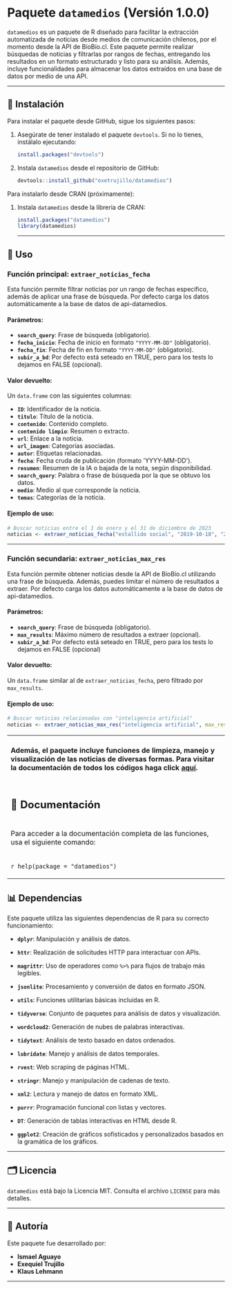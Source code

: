 # Paquete `datamedios` (Versión 1.0.0)

`datamedios` es un paquete de R diseñado para facilitar la extracción automatizada de noticias desde medios de comunicación chilenos, por el momento desde la API de BíoBío.cl. Este paquete permite realizar búsquedas de noticias y filtrarlas por rangos de fechas, entregando los resultados en un formato estructurado y listo para su análisis. Además, incluye funcionalidades para almacenar los datos extraídos en una base de datos por medio de una API.

------------------------------------------------------------------------

## 🔧 Instalación

Para instalar el paquete desde GitHub, sigue los siguientes pasos:

1.  Asegúrate de tener instalado el paquete `devtools`. Si no lo tienes, instálalo ejecutando:

    ``` r
    install.packages("devtools")
    ```

2.  Instala `datamedios` desde el repositorio de GitHub:

    ``` r
    devtools::install_github("exetrujillo/datamedios")
    ```

Para instalarlo desde CRAN (próximamente):

1.  Instala `datamedios` desde la libreria de CRAN:

    ``` r
    install.packages("datamedios")
    library(datamedios) 
    ```

    ------------------------------------------------------------------------

## 🔄 Uso

### Función principal: `extraer_noticias_fecha`

Esta función permite filtrar noticias por un rango de fechas específico, además de aplicar una frase de búsqueda. Por defecto carga los datos automáticamente a la base de datos de api-datamedios.

#### **Parámetros:**

-   **`search_query`**: Frase de búsqueda (obligatorio).
-   **`fecha_inicio`**: Fecha de inicio en formato `"YYYY-MM-DD"` (obligatorio).
-   **`fecha_fin`**: Fecha de fin en formato `"YYYY-MM-DD"` (obligatorio).
-   **`subir_a_bd`**: Por defecto está seteado en TRUE, pero para los tests lo dejamos en FALSE (opcional).

#### **Valor devuelto:**

Un `data.frame` con las siguientes columnas:

-   **`ID`**: Identificador de la noticia.
-   **`titulo`**: Título de la noticia.
-   **`contenido`**: Contenido completo.
-   **`contenido limpio`**: Resumen o extracto.
-   **`url`**: Enlace a la noticia.
-   **`url_imagen`**: Categorías asociadas.
-   **`autor`**: Etiquetas relacionadas.
-   **`fecha`**: Fecha cruda de publicación (formato 'YYYY-MM-DD').
-   **`resumen`**: Resumen de la IA o bajada de la nota, según disponibilidad.
-   **`search_query`**: Palabra o frase de búsqueda por la que se obtuvo los datos.
-   **`medio`**: Medio al que corresponde la noticia.
-   **`temas`**: Categorías de la noticia.

#### **Ejemplo de uso:**

``` r
# Buscar noticias entre el 1 de enero y el 31 de diciembre de 2023
noticias <- extraer_noticias_fecha("estallido social", "2019-10-18", "2020-12-31")
```

------------------------------------------------------------------------

### Función secundaria: `extraer_noticias_max_res`

Esta función permite obtener noticias desde la API de BíoBío.cl utilizando una frase de búsqueda. Además, puedes limitar el número de resultados a extraer. Por defecto carga los datos automáticamente a la base de datos de api-datamedios.

#### **Parámetros:**

-   **`search_query`**: Frase de búsqueda (obligatorio).
-   **`max_results`**: Máximo número de resultados a extraer (opcional).
-   **`subir_a_bd`**: Por defecto está seteado en TRUE, pero para los tests lo dejamos en FALSE (opcional)

#### **Valor devuelto:**

Un `data.frame` similar al de `extraer_noticias_fecha`, pero filtrado por `max_results`.

#### **Ejemplo de uso:**

``` r
# Buscar noticias relacionadas con "inteligencia artificial"
noticias <- extraer_noticias_max_res("inteligencia artificial", max_results = 100)
```

<table>
<colgroup>
<col style="width: 100%" />
</colgroup>
<tbody>
<tr class="odd">
<td><h4>Además, el paquete incluye funciones de limpieza, manejo y visualización de las noticias de diversas formas. Para visitar la documentación de todos los códigos haga click <a href="https://exetrujillo.github.io/datamedios/reference/index.html">aquí</a>.</h4></td>
</tr>
<tr class="even">
<td><h2>🔖 Documentación</h2></td>
</tr>
<tr class="odd">
<td><p>Para acceder a la documentación completa de las funciones, usa el siguiente comando:</p></td>
</tr>
<tr class="even">
<td><p><code>r help(package = "datamedios")</code></p></td>
</tr>
</tbody>
</table>

## 📊 Dependencias

Este paquete utiliza las siguientes dependencias de R para su correcto funcionamiento:

-   **`dplyr`**: Manipulación y análisis de datos.

-   **`httr`**: Realización de solicitudes HTTP para interactuar con APIs.

-   **`magrittr`**: Uso de operadores como `%>%` para flujos de trabajo más legibles.

-   **`jsonlite`**: Procesamiento y conversión de datos en formato JSON.

-   **`utils`**: Funciones utilitarias básicas incluidas en R.

-   **`tidyverse`**: Conjunto de paquetes para análisis de datos y visualización.

-   **`wordcloud2`**: Generación de nubes de palabras interactivas.

-   **`tidytext`**: Análisis de texto basado en datos ordenados.

-   **`lubridate`**: Manejo y análisis de datos temporales.

-   **`rvest`**: Web scraping de páginas HTML.

-   **`stringr`**: Manejo y manipulación de cadenas de texto.

-   **`xml2`**: Lectura y manejo de datos en formato XML.

-   **`purrr`**: Programación funcional con listas y vectores.

-   **`DT`**: Generación de tablas interactivas en HTML desde R.

-   **`ggplot2`**: Creación de gráficos sofisticados y personalizados basados en la gramática de los gráficos.

------------------------------------------------------------------------

## 🗂️ Licencia

`datamedios` está bajo la Licencia MIT. Consulta el archivo `LICENSE` para más detalles.

------------------------------------------------------------------------

## 👤 Autoría

Este paquete fue desarrollado por:

-   **Ismael Aguayo**
-   **Exequiel Trujillo**
-   **Klaus Lehmann**

------------------------------------------------------------------------
